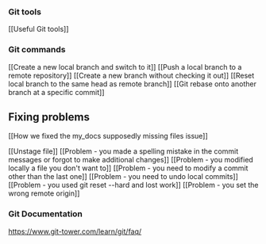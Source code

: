 ### Git tools
[[Useful Git tools]]

### Git commands
[[Create a new local branch and switch to it]]
[[Push a local branch to a remote repository]]
[[Create a new branch without checking it out]]
[[Reset local branch to the same head as remote branch]]
[[Git rebase onto another branch at a specific commit]]

## Fixing problems
[[How we fixed the my_docs supposedly missing files issue]]

[[Unstage file]]
[[Problem - you made a spelling mistake in the commit messages or forgot to make additional changes]]
[[Problem - you modified locally a file you don't want to]]
[[Problem - you need to modify a commit other than the last one]]
[[Problem - you need to undo local commits]]
[[Problem - you used  git reset --hard and lost work]]
[[Problem - you set the wrong remote origin]]



### Git Documentation
https://www.git-tower.com/learn/git/faq/